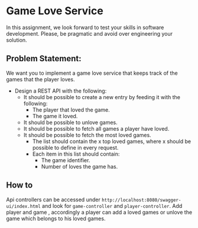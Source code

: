 # Game Love Service

In this assignment, we look forward to test your skills in software development. Please, be pragmatic and avoid over engineering your solution.

## Problem Statement:

We want you to implement a game love service that keeps track of the games that the player loves.

* Design a REST API with the following:
    * It should be possible to create a new entry by feeding it with the following:
        * The player that loved the game.
        * The game it loved.
    * It should be possible to unlove games.
    * It should be possible to fetch all games a player have loved.
    * It should be possible to fetch the most loved games.
        * The list should contain the x top loved games, where x should be possible to define in every request.
        * Each item in this list should contain:
            * The game identifier.
            * Number of loves the game has.


## How to
Api controllers can be accessed under `http://localhost:8080/swagger-ui/index.html` and look for `game-controller` and `player-controller`.
Add player and game , accordingly a player can add a loved games or unlove the game which belongs to his loved games.

 